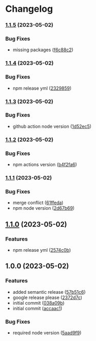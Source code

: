 # Changelog

### [1.1.5](https://www.github.com/invisibleloop/pkgbmp/compare/v1.1.4...v1.1.5) (2023-05-02)


### Bug Fixes

* missing packages ([f6c88c2](https://www.github.com/invisibleloop/pkgbmp/commit/f6c88c2563e4715355e99d134b55f9e0f1bd92a1))

### [1.1.4](https://www.github.com/invisibleloop/pkgbmp/compare/v1.1.3...v1.1.4) (2023-05-02)


### Bug Fixes

* npm release yml ([2329859](https://www.github.com/invisibleloop/pkgbmp/commit/2329859328c51e1e4a6ee568e2d589ccb1a4f60d))

### [1.1.3](https://www.github.com/invisibleloop/pkgbmp/compare/v1.1.2...v1.1.3) (2023-05-02)


### Bug Fixes

* github action node version ([1d52ec5](https://www.github.com/invisibleloop/pkgbmp/commit/1d52ec546fded86bc083ed9f507e07d4bccbd5f0))

### [1.1.2](https://www.github.com/invisibleloop/pkgbmp/compare/v1.1.1...v1.1.2) (2023-05-02)


### Bug Fixes

* npm actions version ([b4f2fa6](https://www.github.com/invisibleloop/pkgbmp/commit/b4f2fa6d0849efabd178f5fe6837ac486afb655f))

### [1.1.1](https://www.github.com/invisibleloop/pkgbmp/compare/v1.1.0...v1.1.1) (2023-05-02)


### Bug Fixes

* merge conflict ([61ffeda](https://www.github.com/invisibleloop/pkgbmp/commit/61ffeda72cfc8148306c614fb9d8b26b380c298a))
* npm node version ([2d67b69](https://www.github.com/invisibleloop/pkgbmp/commit/2d67b692721c327c8eedd6017b8f88addfbf3c1f))

## [1.1.0](https://www.github.com/invisibleloop/pkgbmp/compare/v1.0.0...v1.1.0) (2023-05-02)


### Features

* npm release yml ([2574c0b](https://www.github.com/invisibleloop/pkgbmp/commit/2574c0bd32c08d6d84b14514e300e8dfc19074cf))

## 1.0.0 (2023-05-02)


### Features

* added semantic release ([57b51c6](https://www.github.com/invisibleloop/pkgbmp/commit/57b51c62e430c072e6f89157f230bc43cb0084ef))
* google release please ([2372d7c](https://www.github.com/invisibleloop/pkgbmp/commit/2372d7c8d69c04cab9165c1345523d840f326684))
* initial commit ([038a09b](https://www.github.com/invisibleloop/pkgbmp/commit/038a09bc0077d03d9b77ba6367bdba15d24aa7aa))
* initial commit ([accaac1](https://www.github.com/invisibleloop/pkgbmp/commit/accaac18200736c796aa0c5bd6143377f4baf99c))


### Bug Fixes

* required node version ([5aad9f9](https://www.github.com/invisibleloop/pkgbmp/commit/5aad9f9b082e5fcf7ab57f52b9964fe76567a2b4))

